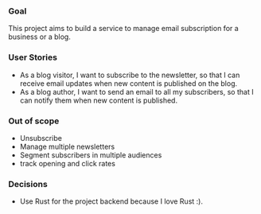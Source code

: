 ### Goal

This project aims to build a service to manage email subscription for a business or a blog.

### User Stories

- As a blog visitor, I want to subscribe to the newsletter, so that I can receive email updates when new content is published on the blog.
- As a blog author, I want to send an email to all my subscribers, so that I can notify them when new content is published.

### Out of scope

- Unsubscribe
- Manage multiple newsletters
- Segment subscribers in multiple audiences
- track opening and click rates

### Decisions

- Use Rust for the project backend because I love Rust :).

